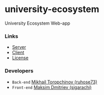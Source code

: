 # university-ecosystem

University Ecosystem Web-app

### Links

- [Server](https://github.com/file-sharing-erp-team/university-ecosystem/tree/main/server)
- [Client](https://github.com/file-sharing-erp-team/university-ecosystem/tree/main/client)
- [License](https://github.com/file-sharing-erp-team/university-ecosystem/blob/main/LICENSE)

### Developers

- `Back-end` [Mikhail Toropchinov (ruhose73)](https://github.com/ruhose73)
- `Front-end` [Maksim Dmitriev (sigarachi)](https://github.com/sigarachi)
